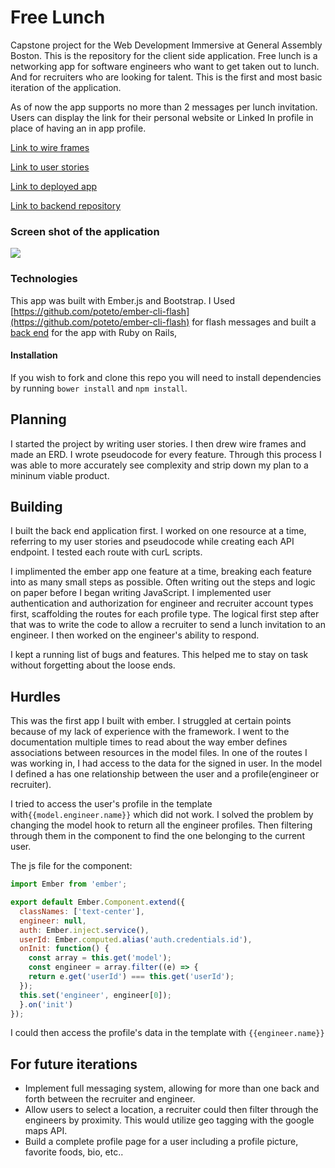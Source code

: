 # Free Lunch

Capstone project for the Web Development Immersive at General Assembly Boston. This is the repository for the client side application. Free lunch is a networking app for software engineers who want to get taken out to lunch. And for recruiters who are looking for talent. This is the first and most basic iteration of the application.

As of now the app supports no more than 2 messages per lunch invitation. Users can display the link for their personal website or Linked In profile in place of having an in app profile.

[Link to wire frames](http://imgur.com/a/zT79X)

[Link to user stories](https://www.dropbox.com/s/5vsgxw92bowak0o/free-lunch-stories.pdf?dl=0)

[Link to deployed app](https://arlofeirman.github.io/free-lunch/#/)

[Link to backend repository](https://github.com/arlofeirman/freelunch-api)

### Screen shot of the application

![](http://i.imgur.com/VE2kY0N.png)

### Technologies
This app was built with Ember.js and Bootstrap. I Used [https://github.com/poteto/ember-cli-flash](https://github.com/poteto/ember-cli-flash) for flash messages and built a [back end](https://github.com/arlofeirman/freelunch-api) for the app with Ruby on Rails,

#### Installation
If you wish to fork and clone this repo you will need to install dependencies by running ```bower install``` and ```npm install```.

## Planning
I started the project by writing user stories. I then drew wire frames and made an ERD. I wrote pseudocode for every feature. Through this process I was able to more accurately see complexity and strip down my plan to a mininum viable product.

## Building
I built the back end application first. I worked on one resource at a time, referring to my user stories and pseudocode while creating each API endpoint. I tested each route with curL scripts.

I implimented the ember app one feature at a time, breaking each feature into as many small steps as possible. Often writing out the steps and logic on paper before I began writing JavaScript. I implemented user authentication and authorization for engineer and recruiter account types first, scaffolding the routes for each profile type. The logical first step after that was to write the code to allow a recruiter to send a lunch invitation to an engineer. I then worked on the engineer's ability to respond. 

I kept a running list of bugs and features. This helped me to stay on task without forgetting about the loose ends.

## Hurdles

This was the first app I built with ember. I struggled at certain points because of my lack of experience with the framework. I went to the documentation multiple times to read about the way ember defines associations between resources in the model files. In one of the routes I was working in, I had access to the data for the signed in user. In the model I defined a has one relationship between the user and a profile(engineer or recruiter). 

I tried to access the user's profile in the template with```{{model.engineer.name}}``` which did not work. I solved the problem by changing the model hook to return all the engineer profiles. Then filtering through them in the component to find the one belonging to the current user.

The js file for the component:

```js
import Ember from 'ember';

export default Ember.Component.extend({
  classNames: ['text-center'],
  engineer: null,
  auth: Ember.inject.service(),
  userId: Ember.computed.alias('auth.credentials.id'),
  onInit: function() {
    const array = this.get('model');
    const engineer = array.filter((e) => {
    return e.get('userId') === this.get('userId');
  });
  this.set('engineer', engineer[0]);
  }.on('init')
});
```

I could then access the profile's data in the template with ```{{engineer.name}}```

## For future iterations

* Implement full messaging system, allowing for more than one back and forth between the recruiter and engineer.
* Allow users to select a location, a recruiter could then filter through the engineers by proximity. This would utilize geo tagging with the google maps API.
* Build a complete profile page for a user including a profile picture, favorite foods, bio, etc..






